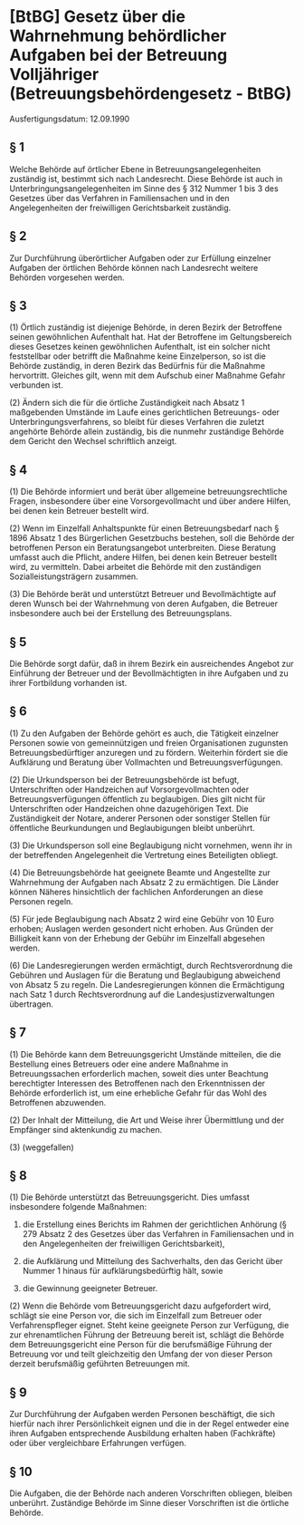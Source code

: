 # [BtBG] Gesetz über die Wahrnehmung behördlicher Aufgaben bei der Betreuung Volljähriger  (Betreuungsbehördengesetz - BtBG)

Ausfertigungsdatum: 12.09.1990

 

## § 1

Welche Behörde auf örtlicher Ebene in Betreuungsangelegenheiten zuständig ist, bestimmt sich nach Landesrecht. Diese Behörde ist auch in Unterbringungsangelegenheiten im Sinne des § 312 Nummer 1 bis 3 des Gesetzes über das Verfahren in Familiensachen und in den Angelegenheiten der freiwilligen Gerichtsbarkeit zuständig.


## § 2

Zur Durchführung überörtlicher Aufgaben oder zur Erfüllung einzelner Aufgaben der örtlichen Behörde können nach Landesrecht weitere Behörden vorgesehen werden.


## § 3

(1) Örtlich zuständig ist diejenige Behörde, in deren Bezirk der Betroffene seinen gewöhnlichen Aufenthalt hat. Hat der Betroffene im Geltungsbereich dieses Gesetzes keinen gewöhnlichen Aufenthalt, ist ein solcher nicht feststellbar oder betrifft die Maßnahme keine Einzelperson, so ist die Behörde zuständig, in deren Bezirk das Bedürfnis für die Maßnahme hervortritt. Gleiches gilt, wenn mit dem Aufschub einer Maßnahme Gefahr verbunden ist.

(2) Ändern sich die für die örtliche Zuständigkeit nach Absatz 1 maßgebenden Umstände im Laufe eines gerichtlichen Betreuungs- oder Unterbringungsverfahrens, so bleibt für dieses Verfahren die zuletzt angehörte Behörde allein zuständig, bis die nunmehr zuständige Behörde dem Gericht den Wechsel schriftlich anzeigt.


## § 4

(1) Die Behörde informiert und berät über allgemeine betreuungsrechtliche Fragen, insbesondere über eine Vorsorgevollmacht und über andere Hilfen, bei denen kein Betreuer bestellt wird.

(2) Wenn im Einzelfall Anhaltspunkte für einen Betreuungsbedarf nach § 1896 Absatz 1 des Bürgerlichen Gesetzbuchs bestehen, soll die Behörde der betroffenen Person ein Beratungsangebot unterbreiten. Diese Beratung umfasst auch die Pflicht, andere Hilfen, bei denen kein Betreuer bestellt wird, zu vermitteln. Dabei arbeitet die Behörde mit den zuständigen Sozialleistungsträgern zusammen.

(3) Die Behörde berät und unterstützt Betreuer und Bevollmächtigte auf deren Wunsch bei der Wahrnehmung von deren Aufgaben, die Betreuer insbesondere auch bei der Erstellung des Betreuungsplans.


## § 5

Die Behörde sorgt dafür, daß in ihrem Bezirk ein ausreichendes Angebot zur Einführung der Betreuer und der Bevollmächtigten in ihre Aufgaben und zu ihrer Fortbildung vorhanden ist.


## § 6

(1) Zu den Aufgaben der Behörde gehört es auch, die Tätigkeit einzelner Personen sowie von gemeinnützigen und freien Organisationen zugunsten Betreuungsbedürftiger anzuregen und zu fördern. Weiterhin fördert sie die Aufklärung und Beratung über Vollmachten und Betreuungsverfügungen.

(2) Die Urkundsperson bei der Betreuungsbehörde ist befugt, Unterschriften oder Handzeichen auf Vorsorgevollmachten oder Betreuungsverfügungen öffentlich zu beglaubigen. Dies gilt nicht für Unterschriften oder Handzeichen ohne dazugehörigen Text. Die Zuständigkeit der Notare, anderer Personen oder sonstiger Stellen für öffentliche Beurkundungen und Beglaubigungen bleibt unberührt.

(3) Die Urkundsperson soll eine Beglaubigung nicht vornehmen, wenn ihr in der betreffenden Angelegenheit die Vertretung eines Beteiligten obliegt.

(4) Die Betreuungsbehörde hat geeignete Beamte und Angestellte zur Wahrnehmung der Aufgaben nach Absatz 2 zu ermächtigen. Die Länder können Näheres hinsichtlich der fachlichen Anforderungen an diese Personen regeln.

(5) Für jede Beglaubigung nach Absatz 2 wird eine Gebühr von 10 Euro erhoben; Auslagen werden gesondert nicht erhoben. Aus Gründen der Billigkeit kann von der Erhebung der Gebühr im Einzelfall abgesehen werden.

(6) Die Landesregierungen werden ermächtigt, durch Rechtsverordnung die Gebühren und Auslagen für die Beratung und Beglaubigung abweichend von Absatz 5 zu regeln. Die Landesregierungen können die Ermächtigung nach Satz 1 durch Rechtsverordnung auf die Landesjustizverwaltungen übertragen.


## § 7

(1) Die Behörde kann dem Betreuungsgericht Umstände mitteilen, die die Bestellung eines Betreuers oder eine andere Maßnahme in Betreuungssachen erforderlich machen, soweit dies unter Beachtung berechtigter Interessen des Betroffenen nach den Erkenntnissen der Behörde erforderlich ist, um eine erhebliche Gefahr für das Wohl des Betroffenen abzuwenden.

(2) Der Inhalt der Mitteilung, die Art und Weise ihrer Übermittlung und der Empfänger sind aktenkundig zu machen.

(3) (weggefallen)


## § 8

(1) Die Behörde unterstützt das Betreuungsgericht. Dies umfasst insbesondere folgende Maßnahmen:

1. die Erstellung eines Berichts im Rahmen der gerichtlichen Anhörung (§ 279 Absatz 2 des Gesetzes über das Verfahren in Familiensachen und in den Angelegenheiten der freiwilligen Gerichtsbarkeit),

2. die Aufklärung und Mitteilung des Sachverhalts, den das Gericht über Nummer 1 hinaus für aufklärungsbedürftig hält, sowie

3. die Gewinnung geeigneter Betreuer.

(2) Wenn die Behörde vom Betreuungsgericht dazu aufgefordert wird, schlägt sie eine Person vor, die sich im Einzelfall zum Betreuer oder Verfahrenspfleger eignet. Steht keine geeignete Person zur Verfügung, die zur ehrenamtlichen Führung der Betreuung bereit ist, schlägt die Behörde dem Betreuungsgericht eine Person für die berufsmäßige Führung der Betreuung vor und teilt gleichzeitig den Umfang der von dieser Person derzeit berufsmäßig geführten Betreuungen mit.


## § 9

Zur Durchführung der Aufgaben werden Personen beschäftigt, die sich hierfür nach ihrer Persönlichkeit eignen und die in der Regel entweder eine ihren Aufgaben entsprechende Ausbildung erhalten haben (Fachkräfte) oder über vergleichbare Erfahrungen verfügen.


## § 10

Die Aufgaben, die der Behörde nach anderen Vorschriften obliegen, bleiben unberührt. Zuständige Behörde im Sinne dieser Vorschriften ist die örtliche Behörde.
